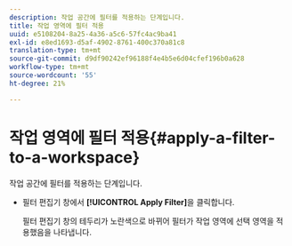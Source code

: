 ```yaml
---
description: 작업 공간에 필터를 적용하는 단계입니다.
title: 작업 영역에 필터 적용
uuid: e5108204-8a25-4a36-a5c6-57fc4ac9ba41
exl-id: e8ed1693-d5af-4902-8761-400c370a81c8
translation-type: tm+mt
source-git-commit: d9df90242ef96188f4e4b5e6d04cfef196b0a628
workflow-type: tm+mt
source-wordcount: '55'
ht-degree: 21%

---
```


# 작업 영역에 필터 적용{#apply-a-filter-to-a-workspace}

작업 공간에 필터를 적용하는 단계입니다.

* 필터 편집기 창에서 **[!UICONTROL Apply Filter]**&#x200B;을 클릭합니다.

   필터 편집기 창의 테두리가 노란색으로 바뀌어 필터가 작업 영역에 선택 영역을 적용했음을 나타냅니다.
